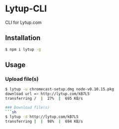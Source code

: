 # Lytup-CLI #
CLI for Lytup.com

## Installation
```sh
$ npm i lytup -g
```

## Usage

### Upload file(s)
```sh
$ lytup -u chromecast-setup.dmg node-v0.10.15.pkg
download url => http://lytup.com/kB7L5
transferring /  |  27%  |  695 KB/s

### Download file(s)
```sh
$ lytup -d http://lytup.com/kB7L5
transferring |  |  98%  |  694 KB/s